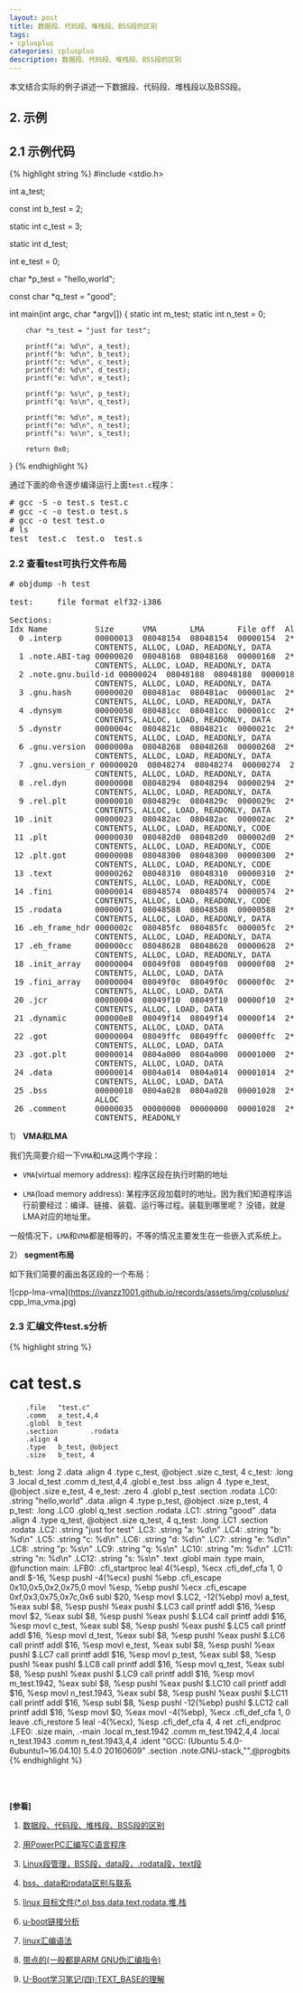 ```yaml
---
layout: post
title: 数据段、代码段、堆栈段、BSS段的区别
tags:
- cplusplus
categories: cplusplus
description: 数据段、代码段、堆栈段、BSS段的区别
---
```



本文结合实际的例子讲述一下数据段、代码段、堆栈段以及BSS段。




<!-- more -->




## 2. 示例

## 2.1 示例代码
{% highlight string %}
#include <stdio.h>


int a_test;

const int b_test = 2;

static int c_test = 3;

static int d_test;

int e_test = 0;


char *p_test = "hello,world";

const char *q_test = "good";




int main(int argc, char *argv[])
{
        static int m_test;
        static int n_test = 0;

        char *s_test = "just for test";

        printf("a: %d\n", a_test);
        printf("b: %d\n", b_test);
        printf("c: %d\n", c_test);
        printf("d: %d\n", d_test);
        printf("e: %d\n", e_test);

        printf("p: %s\n", p_test);
        printf("q: %s\n", q_test);

        printf("m: %d\n", m_test);
        printf("n: %d\n", n_test);
        printf("s: %s\n", s_test);

        return 0x0;

}
{% endhighlight %}

通过下面的命令逐步编译运行上面```test.c```程序：
<pre>
# gcc -S -o test.s test.c
# gcc -c -o test.o test.s
# gcc -o test test.o
# ls
test  test.c  test.o  test.s
</pre>


### 2.2 查看test可执行文件布局
<pre>
# objdump -h test

test:     file format elf32-i386

Sections:
Idx Name          Size      VMA       LMA       File off  Algn
  0 .interp       00000013  08048154  08048154  00000154  2**0
                  CONTENTS, ALLOC, LOAD, READONLY, DATA
  1 .note.ABI-tag 00000020  08048168  08048168  00000168  2**2
                  CONTENTS, ALLOC, LOAD, READONLY, DATA
  2 .note.gnu.build-id 00000024  08048188  08048188  00000188  2**2
                  CONTENTS, ALLOC, LOAD, READONLY, DATA
  3 .gnu.hash     00000020  080481ac  080481ac  000001ac  2**2
                  CONTENTS, ALLOC, LOAD, READONLY, DATA
  4 .dynsym       00000050  080481cc  080481cc  000001cc  2**2
                  CONTENTS, ALLOC, LOAD, READONLY, DATA
  5 .dynstr       0000004c  0804821c  0804821c  0000021c  2**0
                  CONTENTS, ALLOC, LOAD, READONLY, DATA
  6 .gnu.version  0000000a  08048268  08048268  00000268  2**1
                  CONTENTS, ALLOC, LOAD, READONLY, DATA
  7 .gnu.version_r 00000020  08048274  08048274  00000274  2**2
                  CONTENTS, ALLOC, LOAD, READONLY, DATA
  8 .rel.dyn      00000008  08048294  08048294  00000294  2**2
                  CONTENTS, ALLOC, LOAD, READONLY, DATA
  9 .rel.plt      00000010  0804829c  0804829c  0000029c  2**2
                  CONTENTS, ALLOC, LOAD, READONLY, DATA
 10 .init         00000023  080482ac  080482ac  000002ac  2**2
                  CONTENTS, ALLOC, LOAD, READONLY, CODE
 11 .plt          00000030  080482d0  080482d0  000002d0  2**4
                  CONTENTS, ALLOC, LOAD, READONLY, CODE
 12 .plt.got      00000008  08048300  08048300  00000300  2**3
                  CONTENTS, ALLOC, LOAD, READONLY, CODE
 13 .text         00000262  08048310  08048310  00000310  2**4
                  CONTENTS, ALLOC, LOAD, READONLY, CODE
 14 .fini         00000014  08048574  08048574  00000574  2**2
                  CONTENTS, ALLOC, LOAD, READONLY, CODE
 15 .rodata       00000071  08048588  08048588  00000588  2**2
                  CONTENTS, ALLOC, LOAD, READONLY, DATA
 16 .eh_frame_hdr 0000002c  080485fc  080485fc  000005fc  2**2
                  CONTENTS, ALLOC, LOAD, READONLY, DATA
 17 .eh_frame     000000cc  08048628  08048628  00000628  2**2
                  CONTENTS, ALLOC, LOAD, READONLY, DATA
 18 .init_array   00000004  08049f08  08049f08  00000f08  2**2
                  CONTENTS, ALLOC, LOAD, DATA
 19 .fini_array   00000004  08049f0c  08049f0c  00000f0c  2**2
                  CONTENTS, ALLOC, LOAD, DATA
 20 .jcr          00000004  08049f10  08049f10  00000f10  2**2
                  CONTENTS, ALLOC, LOAD, DATA
 21 .dynamic      000000e8  08049f14  08049f14  00000f14  2**2
                  CONTENTS, ALLOC, LOAD, DATA
 22 .got          00000004  08049ffc  08049ffc  00000ffc  2**2
                  CONTENTS, ALLOC, LOAD, DATA
 23 .got.plt      00000014  0804a000  0804a000  00001000  2**2
                  CONTENTS, ALLOC, LOAD, DATA
 24 .data         00000014  0804a014  0804a014  00001014  2**2
                  CONTENTS, ALLOC, LOAD, DATA
 25 .bss          00000018  0804a028  0804a028  00001028  2**2
                  ALLOC
 26 .comment      00000035  00000000  00000000  00001028  2**0
                  CONTENTS, READONLY
</pre>

1） **VMA和LMA**

我们先简要介绍一下```VMA```和```LMA```这两个字段：

* ```VMA```(virtual memory address): 程序区段在执行时期的地址

* ```LMA```(load memory address): 某程序区段加载时的地址。因为我们知道程序运行前要经过：编译、链接、装载、运行等过程。装载到哪里呢？ 没错，就是LMA对应的地址里。

一般情况下，```LMA```和```VMA```都是相等的，不等的情况主要发生在一些嵌入式系统上。

2） **segment布局**

如下我们简要的画出各区段的一个布局：

![cpp-lma-vma](https://ivanzz1001.github.io/records/assets/img/cplusplus/
cpp_lma_vma.jpg)

### 2.3 汇编文件test.s分析
{% highlight string %}
# cat test.s
        .file   "test.c"
        .comm   a_test,4,4
        .globl  b_test
        .section        .rodata
        .align 4
        .type   b_test, @object
        .size   b_test, 4
b_test:
        .long   2
        .data
        .align 4
        .type   c_test, @object
        .size   c_test, 4
c_test:
        .long   3
        .local  d_test
        .comm   d_test,4,4
        .globl  e_test
        .bss
        .align 4
        .type   e_test, @object
        .size   e_test, 4
e_test:
        .zero   4
        .globl  p_test
        .section        .rodata
.LC0:
        .string "hello,world"
        .data
        .align 4
        .type   p_test, @object
        .size   p_test, 4
p_test:
        .long   .LC0
        .globl  q_test
        .section        .rodata
.LC1:
        .string "good"
        .data
        .align 4
        .type   q_test, @object
        .size   q_test, 4
q_test:
        .long   .LC1
        .section        .rodata
.LC2:
        .string "just for test"
.LC3:
        .string "a: %d\n"
.LC4:
        .string "b: %d\n"
.LC5:
        .string "c: %d\n"
.LC6:
        .string "d: %d\n"
.LC7:
        .string "e: %d\n"
.LC8:
        .string "p: %s\n"
.LC9:
        .string "q: %s\n"
.LC10:
        .string "m: %d\n"
.LC11:
        .string "n: %d\n"
.LC12:
        .string "s: %s\n"
        .text
        .globl  main
        .type   main, @function
main:
.LFB0:
        .cfi_startproc
        leal    4(%esp), %ecx
        .cfi_def_cfa 1, 0
        andl    $-16, %esp
        pushl   -4(%ecx)
        pushl   %ebp
        .cfi_escape 0x10,0x5,0x2,0x75,0
        movl    %esp, %ebp
        pushl   %ecx
        .cfi_escape 0xf,0x3,0x75,0x7c,0x6
        subl    $20, %esp
        movl    $.LC2, -12(%ebp)
        movl    a_test, %eax
        subl    $8, %esp
        pushl   %eax
        pushl   $.LC3
        call    printf
        addl    $16, %esp
        movl    $2, %eax
        subl    $8, %esp
        pushl   %eax
        pushl   $.LC4
        call    printf
        addl    $16, %esp
        movl    c_test, %eax
        subl    $8, %esp
        pushl   %eax
        pushl   $.LC5
        call    printf
        addl    $16, %esp
        movl    d_test, %eax
        subl    $8, %esp
        pushl   %eax
        pushl   $.LC6
        call    printf
        addl    $16, %esp
        movl    e_test, %eax
        subl    $8, %esp
        pushl   %eax
        pushl   $.LC7
        call    printf
        addl    $16, %esp
        movl    p_test, %eax
        subl    $8, %esp
        pushl   %eax
        pushl   $.LC8
        call    printf
        addl    $16, %esp
        movl    q_test, %eax
        subl    $8, %esp
        pushl   %eax
        pushl   $.LC9
        call    printf
        addl    $16, %esp
        movl    m_test.1942, %eax
        subl    $8, %esp
        pushl   %eax
        pushl   $.LC10
        call    printf
        addl    $16, %esp
        movl    n_test.1943, %eax
        subl    $8, %esp
        pushl   %eax
        pushl   $.LC11
        call    printf
        addl    $16, %esp
        subl    $8, %esp
        pushl   -12(%ebp)
        pushl   $.LC12
        call    printf
        addl    $16, %esp
        movl    $0, %eax
        movl    -4(%ebp), %ecx
        .cfi_def_cfa 1, 0
        leave
        .cfi_restore 5
        leal    -4(%ecx), %esp
        .cfi_def_cfa 4, 4
        ret
        .cfi_endproc
.LFE0:
        .size   main, .-main
        .local  m_test.1942
        .comm   m_test.1942,4,4
        .local  n_test.1943
        .comm   n_test.1943,4,4
        .ident  "GCC: (Ubuntu 5.4.0-6ubuntu1~16.04.10) 5.4.0 20160609"
        .section        .note.GNU-stack,"",@progbits
{% endhighlight %}




<br />
<br />

**[参看]**

1. [数据段、代码段、堆栈段、BSS段的区别](https://blog.csdn.net/xtydtc/article/details/52900911)

2. [用PowerPC汇编写C语言程序](http://blog.chinaunix.net/uid-20528014-id-376596.html)

3. [Linux段管理，BSS段，data段，.rodata段，text段](https://blog.csdn.net/wdxin1322/article/details/40512071)

4. [bss、data和rodata区别与联系](https://blog.csdn.net/laiqun_ai/article/details/8528366)

5. [linux 目标文件(*.o) bss,data,text,rodata,堆,栈](https://blog.csdn.net/sunny04/article/details/40627311)

6. [u-boot链接分析](http://emb.hqyj.com/Column/Column345.htm)

7. [linux汇编语法](https://blog.csdn.net/darennet/article/details/41126621)

8. [带点的(一般都是ARM GNU伪汇编指令)](https://blog.csdn.net/qqliyunpeng/article/details/45116615)

9. [U-Boot学习笔记(四):TEXT_BASE的理解](https://blog.csdn.net/sdsh1880gm/article/details/53487535)

<br />
<br />
<br />





